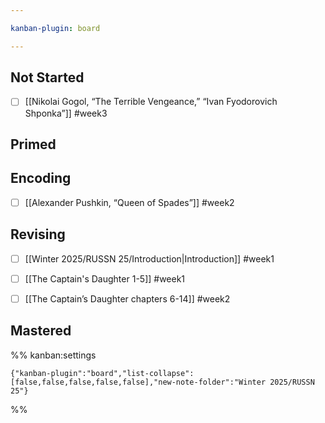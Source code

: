 ```yaml
---

kanban-plugin: board

---
```


## Not Started

- [ ] [[Nikolai Gogol, “The Terrible Vengeance,” “Ivan Fyodorovich Shponka”]]  #week3


## Primed



## Encoding

- [ ] [[Alexander Pushkin, “Queen of Spades”]] #week2


## Revising

- [ ] [[Winter 2025/RUSSN 25/Introduction|Introduction]] #week1
- [ ] [[The Captain's Daughter 1-5]] #week1
- [ ] [[The Captain’s Daughter chapters 6-14]] #week2


## Mastered





%% kanban:settings
```
{"kanban-plugin":"board","list-collapse":[false,false,false,false,false],"new-note-folder":"Winter 2025/RUSSN 25"}
```
%%